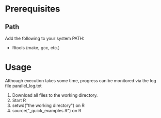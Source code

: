 # Prerequisites
## Path
Add the following to your system PATH:
- Rtools (make, gcc, etc.)

# Usage 
Although execution takes some time, progress can be monitored via the log file parallel_log.txt
1. Download all files to the working directory.
2. Start R
3. setwd("the working directory") on R
4. source("_quick_examples.R") on R
